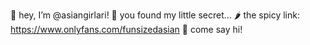 👋 hey, I’m @asiangirlari!
👀 you found my little secret...
🌶️ the spicy link: https://www.onlyfans.com/funsizedasian 💬 come say hi!

<!---
asiangirlari/asiangirlari is a ✨ special ✨ repository because its `README.md` (this file) appears on your GitHub profile.
You can click the Preview link to take a look at your changes.
--->
